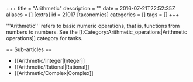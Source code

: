 +++
title = "Arithmetic"
description = ""
date = 2016-07-21T22:52:35Z
aliases = []
[extra]
id = 21017
[taxonomies]
categories = []
tags = []
+++

'''Arithmetic''' refers to basic numeric operations, that is, functions from numbers to numbers. See the [[:Category:Arithmetic_operations|Arithmetic operations]] category for tasks.

== Sub-articles ==
* [[Arithmetic/Integer|Integer]]
* [[Arithmetic/Rational|Rational]]
* [[Arithmetic/Complex|Complex]]
